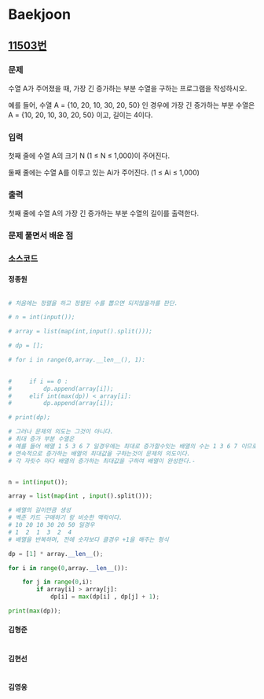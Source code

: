 # Baekjoon

## [11503번](https://www.acmicpc.net/problem/11503) 

### 문제

수열 A가 주어졌을 때, 가장 긴 증가하는 부분 수열을 구하는 프로그램을 작성하시오.

예를 들어, 수열 A = {10, 20, 10, 30, 20, 50} 인 경우에 가장 긴 증가하는 부분 수열은 A = {10, 20, 10, 30, 20, 50} 이고, 길이는 4이다.

### 입력

첫째 줄에 수열 A의 크기 N (1 ≤ N ≤ 1,000)이 주어진다.

둘째 줄에는 수열 A를 이루고 있는 Ai가 주어진다. (1 ≤ Ai ≤ 1,000)

### 출력

첫째 줄에 수열 A의 가장 긴 증가하는 부분 수열의 길이를 출력한다.

### 문제 풀면서 배운 점


### 소스코드

#### 정종원
```python

# 처음에는 정렬을 하고 정렬된 수를 뽑으면 되지않을까를 판단.

# n = int(input());

# array = list(map(int,input().split()));

# dp = [];

# for i in range(0,array.__len__(), 1):

    
#     if i == 0 :
#         dp.append(array[i]);
#     elif int(max(dp)) < array[i]:
#         dp.append(array[i]);

# print(dp);

# 그러나 문제의 의도는 그것이 아니다.
# 최대 증가 부분 수열은 
# 예를 들어 배열 1 5 3 6 7 일경우에는 최대로 증가할수잇는 배열의 수는 1 3 6 7 이므로 4이다.
# 연속적으로 증가하는 배열의 최대값을 구하는것이 문제의 의도이다.
# 각 자릿수 마다 배열의 증가하는 최대값을 구하여 배열이 완성한다.-


n = int(input());

array = list(map(int , input().split()));

# 배열의 길이만큼 생성 
# 벡준 카드 구매하기 랑 비슷한 맥락이다.
# 10 20 10 30 20 50 일경우
# 1  2  1  3  2  4
# 배열을 반복하며, 전에 숫자보다 클경우 +1을 해주는 형식

dp = [1] * array.__len__();

for i in range(0,array.__len__()):

    for j in range(0,i):
        if array[i] > array[j]:
            dp[i] = max(dp[i] , dp[j] + 1);

print(max(dp));
```
#### 김형준
```java

```
#### 김현선
```java

```
#### 김영웅
``` java

```